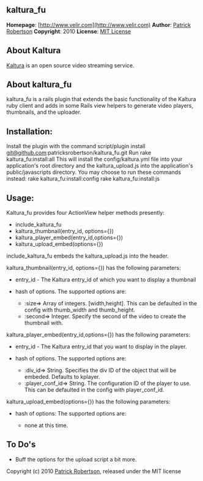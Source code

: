 kaltura_fu
--------------
**Homepage**: [http://www.velir.com](http://www.velir.com)
**Author**: [Patrick Robertson](mailto:patrick.robertson@velir.com)
**Copyright**: 2010
**License**: [MIT License](file:MIT-LICENSE)

About Kaltura
----------------
[Kaltura](http://kaltura.org/) is an open source video streaming service.

About kaltura_fu
------------------

kaltura_fu is a rails plugin that extends the basic functionality of the Kaltura ruby client and adds in some Rails view helpers to generate video players, thumbnails, and the uploader.

Installation:
-------------
Install the plugin with the command 
	script/plugin install git@github.com:patricksrobertson/kaltura_fu.git
Run 
	rake kaltura_fu:install:all
This will install the config/kaltura.yml file into your application's root directory and the kaltura_upload.js into the application's public/javascripts directory.  You may choose to run these commands instead:
	rake kaltura_fu:install:config
	rake kaltura_fu:install:js
	

Usage:
------
Kaltura_fu provides four ActionView helper methods presently:

* include_kaltura_fu
* kaltura_thumbnail(entry_id, options={})
* kaltura_player_embed(entry_id,options={})
* kaltura_upload_embed(options={})

include_kaltura_fu embeds the kaltura_upload.js into the header.

kaltura_thumbnail(entry_id, options={}) has the following parameters:

* entry_id - The Kaltura entry_id of which you want to display a thumbnail
* hash of options.  The supported options are:

	* :size=> Array of integers.  [width,height].  This can be defaulted in the config with thumb_width and thumb_height.
	* :second=> Integer.  Specify the second of the video to create the thumbnail with.
	
kaltura_player_embed(entry_id,options={}) has the following parameters:

* entry_id - The Kaltura entry_id that you want to display in the player.
* hash of options.  The supported options are:

	* :div_id=> String.  Specifies the div ID of the object that will be embeded.  Defaults to kplayer.
	* :player_conf_id=> String.  The configuration ID of the player to use.  This can be defaulted in the config with player_conf_id.
	
kaltura_upload_embed(options={}) has the following parameters:

* hash of options:  The supported options are:

	* none at this time.
	

To Do's
-------
* Buff the options for the upload script a bit more.  

Copyright (c) 2010 [Patrick Robertson](http://www.velir.com), released under the MIT license